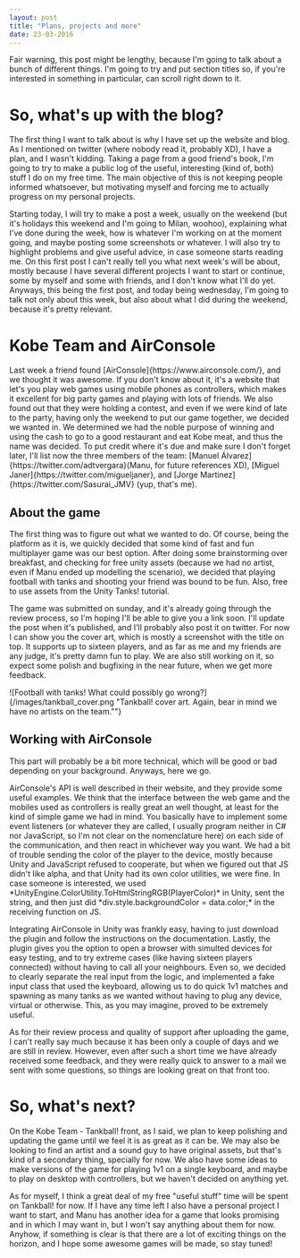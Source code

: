 ```yaml
---
layout: post
title: "Plans, projects and more"
date: 23-03-2016
---
```


<p>Fair warning, this post might be lengthy, because I'm going to talk about a bunch of different things. I'm going to try and put section titles so, if you're interested in something in particular, can scroll right down to it.</p>

<h1>So, what's up with the blog?</h1>

<p>The first thing I want to talk about is why I have set up the website and blog. As I mentioned on twitter (where nobody read it, probably XD), I have a plan, and I wasn't kidding. Taking a page from a good friend's book, I'm going to try to make a public log of the useful, interesting (kind of, both) stuff I do on my free time. The main objective of this is not keeping people informed whatsoever, but motivating myself and forcing me to actually progress on my personal projects.</p>

<p>Starting today, I will try to make a post a week, usually on the weekend (but it's holidays this weekend and I'm going to Milan, woohoo), explaining what I've done during the week, how is whatever I'm working on at the moment going, and maybe posting some screenshots or whatever. I will also try to highlight problems and give useful advice, in case someone starts reading me. On this first post I can't really tell you what next week's will be about, mostly because I have several different projects I want to start or continue, some by myself and some with friends, and I don't know what I'll do yet. Anyways, this being the first post, and today being wednesday, I'm going to talk not only about this week, but also about what I did during the weekend, because it's pretty relevant.</p>

<h1>Kobe Team and AirConsole</h1>

<p>Last week a friend found [AirConsole]{https://www.airconsole.com/}, and we thought it was awesome. If you don't know about it, it's a website that let's you play web games using mobile phones as controllers, which makes it excellent for big party games and playing with lots of friends. We also found out that they were holding a contest, and even if we were kind of late to the party, having only the weekend to put our game together, we decided we wanted in. We determined we had the noble purpose of winning and using the cash to go to a good restaurant and eat Kobe meat, and thus the name was decided. To put credit where it's due and make sure I don't forget later, I'll list now the three members of the team: [Manuel Álvarez]{https://twitter.com/adtvergara}(Manu, for future references XD), [Miguel Janer]{https://twitter.com/migueljaner}, and [Jorge Martinez]{https://twitter.com/Sasurai_JMV} (yup, that's me).</p>

<h2>About the game</h2>

<p>The first thing was to figure out what we wanted to do. Of course, being the platform as it is, we quickly decided that some kind of fast and fun multiplayer game was our best option. After doing some brainstorming over breakfast, and checking for free unity assets (because we had no artist, even if Manu ended up modelling the scenario), we decided that playing football with tanks and shooting your friend was bound to be fun. Also, free to use assets from the Unity Tanks! tutorial.<p>

<p>The game was submitted on sunday, and it's already going through the review process, so I'm hoping I'll be able to give you a link soon. I'll update the post when it's published, and I'll probably also post it on twitter. For now I can show you the cover art, which is mostly a screenshot with the title on top. It supports up to sixteen players, and as far as me and my friends are any judge, it's pretty damn fun to play. We are also still working on it, so expect some polish and bugfixing in the near future, when we get more feedback.</p>

![Football with tanks! What could possibly go wrong?]{/images/tankball_cover.png "Tankball! cover art. Again, bear in mind we have no artists on the team.""}

<h2>Working with AirConsole</h2>
<p>This part will probably be a bit more technical, which will be good or bad depending on your background. Anyways, here we go.</p>

<p>AirConsole's API is well described in their website, and they provide some useful examples. We think that the interface between the web game and the mobiles used as controllers is really great an well thought, at least for the kind of simple game we had in mind. You basically have to implement some event listeners (or whatever they are called, I usually program neither in C# nor JavaScript, so I'm not clear on the nomenclature here) on each side of the communication, and then react in whichever way you want. We had a bit of trouble sending the color of the player to the device, mostly because Unity and JavaScript refused to cooperate, but when we figured out that JS didn't like alpha, and that Unity had its own color utilities, we were fine. In case someone is interested, we used *UnityEngine.ColorUtility.ToHtmlStringRGB(PlayerColor)* in Unity, sent the string, and then just did *div.style.backgroundColor = data.color;* in the receiving function on JS.
</p>

<p>Integrating AirConsole in Unity was frankly easy, having to just download the plugin and follow the instructions on the documentation. Lastly, the plugin gives you the option to open a browser with simulted devices for easy testing, and to try extreme cases (like having sixteen players connected) without having to call all your neighbours. Even so, we decided to clearly separate the real input from the logic, and implemented a fake input class that used the keyboard, allowing us to do quick 1v1 matches and spawning as many tanks as we wanted without having to plug any device, virtual or otherwise. This, as you may imagine, proved to be extremely useful.</p>

<p>As for their review process and quality of support after uploading the game, I can't really say much because it has been only a couple of days and we are still in review. However, even after such a short time we have already received some feedback, and they were really quick to answer to a mail we sent with some questions, so things are looking great on that front too.</p>

<h1>So, what's next?</h1>

<p>On the Kobe Team - Tankball! front, as I said, we plan to keep polishing and updating the game until we feel it is as great as it can be. We may also be looking to find an artist and a sound guy to have original assets, but that's kind of a secondary thing, specially for now. We also have some ideas to make versions of the game for playing 1v1 on a single keyboard, and maybe to play on desktop with controllers, but we haven't decided on anything yet.</p>

<p>As for myself, I think a great deal of my free "useful stuff" time will be spent on Tankball! for now. If I have any time left I also have a personal project I want to start, and Manu has another idea for a game that looks promising and in which I may want in, but I won't say anything about them for now. Anyhow, if something is clear is that there are a lot of exciting things on the horizon, and I hope some awesome games will be made, so stay tuned!</p>